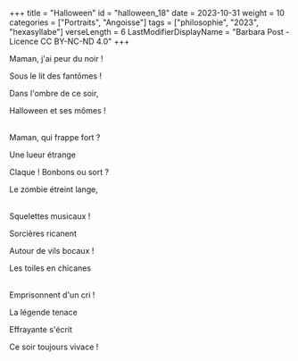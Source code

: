 +++
title = "Halloween"
id = "halloween_18"
date = 2023-10-31
weight = 10
categories = ["Portraits", "Angoisse"]
tags = ["philosophie", "2023", "hexasyllabe"]
verseLength = 6
LastModifierDisplayName = "Barbara Post - Licence CC BY-NC-ND 4.0"
+++

Maman, j'ai peur du noir !

Sous le lit des fantômes !

Dans l'ombre de ce soir,

Halloween et ses mômes !

 \
Maman, qui frappe fort ?

Une lueur étrange

Claque ! Bonbons ou sort ?

Le zombie étreint lange,

 \
Squelettes musicaux !

Sorcières ricanent

Autour de vils bocaux !

Les toiles en chicanes

 \
Emprisonnent d'un cri !

La légende tenace

Effrayante s'écrit

Ce soir toujours vivace !
